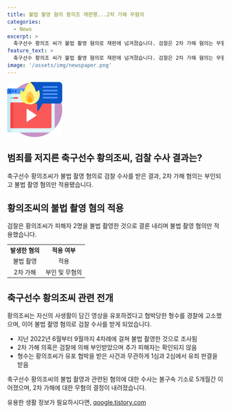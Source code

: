 ```yaml
---
title: 불법 촬영 혐의 황의조 재판행...2차 가해 무혐의
categories:
  - News
excerpt: >
  축구선수 황의조 씨가 불법 촬영 혐의로 재판에 넘겨졌습니다. 검찰은 2차 가해 혐의는 무혐의로 결론 내리고, 불법 촬영 혐의만을 적용했습니다. 황 씨는 형수에게 협박당한 후 경찰에 고소되었고, 불법 촬영 혐의가 파악되어 수사가 진행됐습니다. 황 씨는 2022년 6월부터 9월까지 4차례에 걸쳐 불법 촬영한 것으로 결론지었으며, 추가 피해자는 없다고 밝혔습니다. 또한, 2차 가해 의혹에 대해서도 무혐의 처리됐으며, 형수는 징역 3년을 선고받았습니다.
feature_text: >
  축구선수 황의조 씨가 불법 촬영 혐의로 재판에 넘겨졌습니다. 검찰은 2차 가해 혐의는 무혐의로 결론 내리고, 불법 촬영 혐의만을 적용했습니다. 황 씨는 형수에게 협박당한 후 경찰에 고소되었고, 불법 촬영 혐의가 파악되어 수사가 진행됐습니다. 황 씨는 2022년 6월부터 9월까지 4차례에 걸쳐 불법 촬영한 것으로 결론지었으며, 추가 피해자는 없다고 밝혔습니다. 또한, 2차 가해 의혹에 대해서도 무혐의 처리됐으며, 형수는 징역 3년을 선고받았습니다.
image: '/assets/img/newspaper.png'
---
```


<p><img src="/assets/img/news.png" alt="rentncar 속보" /></p>

<h2>범죄를 저지른 축구선수 황의조씨, 검찰 수사 결과는?</h2>

<p data-ke-size="size16">축구선수 황의조씨가 불법 촬영 혐의로 검찰 수사를 받은 결과, 2차 가해 혐의는 부인되고 불법 촬영 혐의만 적용됐습니다.</p>

<h2 data-ke-size="size26">황의조씨의 불법 촬영 혐의 적용</h2>

<p data-ke-size="size16">검찰은 황의조씨가 피해자 2명을 불법 촬영한 것으로 결론 내리며 불법 촬영 혐의만 적용했습니다.</p>

<table>
    <tr>
        <td style="text-align: center; height: 17px;"><b>발생한 혐의</b></td>
        <td style="text-align: center; height: 17px;"><b>적용 여부</b></td>
    </tr>
    <tr>
        <td style="text-align: center; height: 17px;">불법 촬영</td>
        <td style="text-align: center; height: 17px;">적용</td>
    </tr>
    <tr>
        <td style="text-align: center; height: 17px;">2차 가해</td>
        <td style="text-align: center; height: 17px;">부인 및 무혐의</td>
    </tr>
</table>

<h2 data-ke-size="size26">축구선수 황의조씨 관련 전개</h2>

<p data-ke-size="size16">황의조씨는 자신의 사생활이 담긴 영상을 유포하겠다고 협박당한 형수를 경찰에 고소했으며, 이어 불법 촬영 혐의로 검찰 수사를 받게 되었습니다.</p>

<ul>
    <li>지난 2022년 6월부터 9월까지 4차례에 걸쳐 불법 촬영한 것으로 조사됨</li>
    <li>2차 가해 의혹은 검찰에 의해 부인받았으며 추가 피해자는 확인되지 않음</li>
    <li>형수는 황의조씨가 유포 협박을 받은 사건과 무관하게 1심과 2심에서 유죄 판결을 받음</li>
</ul>

<p data-ke-size="size16">축구선수 황의조씨의 불법 촬영과 관련된 혐의에 대한 수사는 불구속 기소로 5개월간 이어졌으며, 2차 가해에 대한 무혐의 결정이 내려졌습니다.</p>
유용한 생활 정보가 필요하시다면, <a href="https://qoogle.tistory.com" rel="dofollow">qoogle.tistory.com</a>


